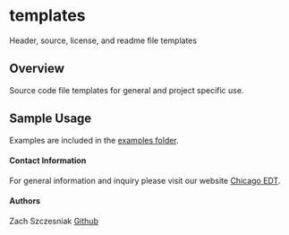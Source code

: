 # templates
Header, source, license, and readme file templates

## Overview
Source code file templates for general and project specific use.

## Sample Usage
Examples are included in the [examples folder](examples).

#### Contact Information
For general information and inquiry please visit our website [Chicago EDT](https://www.chicagoedt.org/).

#### Authors
Zach Szczesniak [Github](https://github.com/zachsez)

